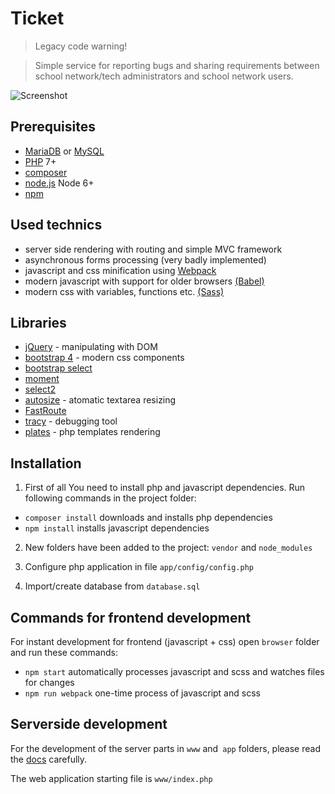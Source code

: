# Ticket

> Legacy code warning!

> Simple service for reporting bugs and sharing requirements between school network/tech administrators and school network users.

![Screenshot](https://cdn-images-1.medium.com/max/2000/0*9Bk7hSaFni6FDGei.)


## Prerequisites

- [MariaDB](http://mariadb.org/) or [MySQL](http://www.mysql.com/)
- [PHP](http://php.net/downloads.php) 7+
- [composer](http://getcomposer.org/)
- [node.js](http://nodejs.org) Node 6+
- [npm](http://docs.npmjs.com/getting-started/installing-node)

## Used technics

- server side rendering with routing and simple MVC framework
- asynchronous forms processing (very badly implemented)
- javascript and css minification using [Webpack](https://webpack.github.io/docs/)
- modern javascript with support for older browsers [(Babel)](https://babeljs.io/)
- modern css with variables, functions etc. [(Sass)](http://sass-lang.com/)

## Libraries

- [jQuery](https://jquery.com/) - manipulating with DOM
- [bootstrap 4](https://getbootstrap.com/) - modern css components
- [bootstrap select](https://github.com/silviomoreto/bootstrap-select)
- [moment](https://github.com/moment/moment)
- [select2](https://select2.github.io/)
- [autosize](https://github.com/jackmoore/autosize) - atomatic textarea resizing
- [FastRoute](https://github.com/nikic/FastRoute)
- [tracy](https://github.com/nette/tracy) - debugging tool
- [plates](http://platesphp.com/) - php templates rendering


## Installation

1. First of all You need to install php and javascript dependencies.
Run following commands in the project folder:

  - `composer install` downloads and installs php dependencies
  - `npm install` installs javascript dependencies


2. New folders have been added to the project: `vendor` and `node_modules`

3. Configure php application
in file `app/config/config.php`

4. Import/create database from `database.sql`

## Commands for frontend development

For instant development for frontend (javascript + css) open `browser` folder
and run these commands:

- `npm start` automatically processes javascript and scss and watches files for changes
- `npm run webpack` one-time process of javascript and scss


## Serverside development

For the development of the server parts in `www` and` app` folders, please read the [docs](https://medium.com/@cernockyd/dokumentace-maturitn%C3%AD-pr%C3%A1ce-ticket-system-822cc08aa029) carefully.

The web application starting file is `www/index.php`
